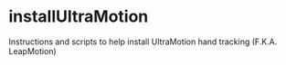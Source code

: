 # installUltraMotion
Instructions and scripts to help install UltraMotion hand tracking (F.K.A. LeapMotion)
